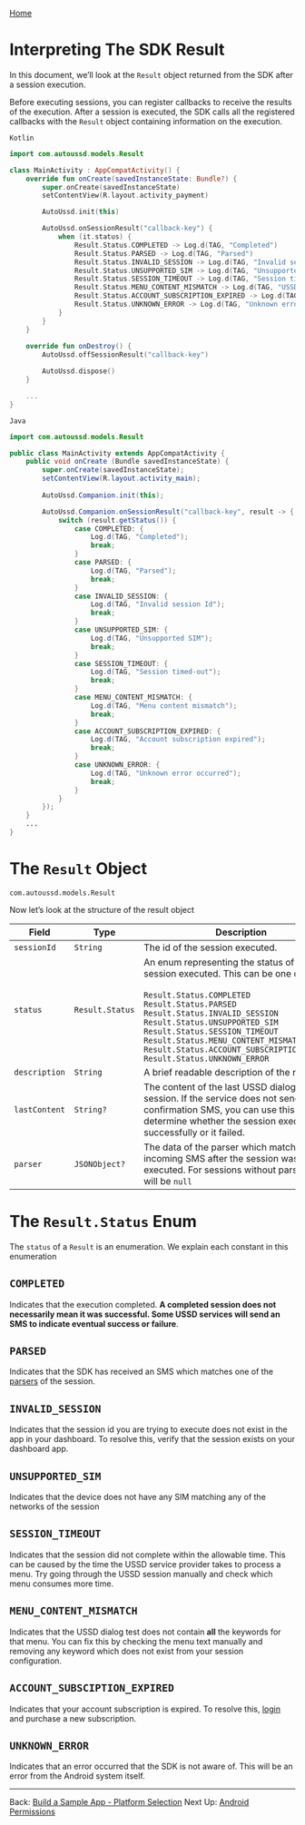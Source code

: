 [Home](./README.md)

# Interpreting The SDK Result

In this document, we’ll look at the `Result` object returned from the SDK after a session execution.

Before executing sessions, you can register callbacks to receive the results of the execution. After a session is executed, the SDK calls all the registered callbacks with the `Result` object containing information on the execution.

`Kotlin`

```Kotlin
import com.autoussd.models.Result

class MainActivity : AppCompatActivity() {
    override fun onCreate(savedInstanceState: Bundle?) {
        super.onCreate(savedInstanceState)
        setContentView(R.layout.activity_payment)

        AutoUssd.init(this)

        AutoUssd.onSessionResult("callback-key") {
            when (it.status) {
                Result.Status.COMPLETED -> Log.d(TAG, "Completed")
                Result.Status.PARSED -> Log.d(TAG, "Parsed")
                Result.Status.INVALID_SESSION -> Log.d(TAG, "Invalid session Id")
                Result.Status.UNSUPPORTED_SIM -> Log.d(TAG, "Unsupported SIM")
                Result.Status.SESSION_TIMEOUT -> Log.d(TAG, "Session timed-out")
                Result.Status.MENU_CONTENT_MISMATCH -> Log.d(TAG, "USSD content did not match menu content")
                Result.Status.ACCOUNT_SUBSCRIPTION_EXPIRED -> Log.d(TAG, "Account subscription expired")
                Result.Status.UNKNOWN_ERROR -> Log.d(TAG, "Unknown error occurred")
            }
        }
    }
    
    override fun onDestroy() {
        AutoUssd.offSessionResult("callback-key")

        AutoUssd.dispose()
    }

    ...
}
```

`Java`

```java
import com.autoussd.models.Result 

public class MainActivity extends AppCompatActivity {
	public void onCreate (Bundle savedInstanceState) { 
    	super.onCreate(savedInstanceState);
    	setContentView(R.layout.activity_main);
        
    	AutoUssd.Companion.init(this);

		AutoUssd.Companion.onSessionResult("callback-key", result -> {
			switch (result.getStatus()) {
				case COMPLETED: {
					Log.d(TAG, "Completed");
					break;
				}
				case PARSED: {
					Log.d(TAG, "Parsed");
					break;
				}
				case INVALID_SESSION: {
					Log.d(TAG, "Invalid session Id");
					break;
				}
				case UNSUPPORTED_SIM: {
					Log.d(TAG, "Unsupported SIM");
					break;
				}
				case SESSION_TIMEOUT: {
					Log.d(TAG, "Session timed-out");
					break;
				}
				case MENU_CONTENT_MISMATCH: {
					Log.d(TAG, "Menu content mismatch");
					break;
				}
				case ACCOUNT_SUBSCRIPTION_EXPIRED: {
					Log.d(TAG, "Account subscription expired");
					break;
				}
				case UNKNOWN_ERROR: {
					Log.d(TAG, "Unknown error occurred");
					break;
				}
			}
		});
  	}
	...
}
```

# The `Result` Object

```
com.autoussd.models.Result
```

Now let’s look at the structure of the result object

| Field         | Type            | Description                                                  |
| ------------- | --------------- | ------------------------------------------------------------ |
| `sessionId`   | `String`        | The id of the session executed.                              |
| `status`      | `Result.Status` | An enum representing the status of the session executed. This can be one of:<br /><br /> `Result.Status.COMPLETED`<br /> `Result.Status.PARSED`<br /> `Result.Status.INVALID_SESSION`<br /> `Result.Status.UNSUPPORTED_SIM`<br /> `Result.Status.SESSION_TIMEOUT` <br /> `Result.Status.MENU_CONTENT_MISMATCH` <br /> `Result.Status.ACCOUNT_SUBSCRIPTION_EXPIRED`<br /> `Result.Status.UNKNOWN_ERROR` |
| `description` | `String`        | A brief readable description of the result.                  |
| `lastContent` | `String?`       | The content of the last USSD dialog in the session. If the service does not send a confirmation SMS, you can use this to determine whether the session executed successfully or it failed. |
| `parser`      | `JSONObject?`   | The data of the parser which matched an incoming SMS after the session was executed. For sessions without parsers, this will be `null` |

# The `Result.Status` Enum

The `status` of a `Result` is an enumeration. We explain each constant in this enumeration

## `COMPLETED`

Indicates that the execution completed. **A completed session does not necessarily mean it was successful. Some USSD services will send an SMS to indicate eventual success or failure**.

## `PARSED`

Indicates that the SDK has received an SMS which matches one of the [parsers](https://medium.com/@autoussd/sms-parsers-7d8a18736014) of the session.

## `INVALID_SESSION`

Indicates that the session id you are trying to execute does not exist in the app in your dashboard. To resolve this, verify that the session exists on your dashboard app.

## `UNSUPPORTED_SIM`

Indicates that the device does not have any SIM matching any of the networks of the session

## `SESSION_TIMEOUT`

Indicates that the session did not complete within the allowable time. This can be caused by the time the USSD service provider takes to process a menu. Try going through the USSD session manually and check which menu consumes more time.

## `MENU_CONTENT_MISMATCH`

Indicates that the USSD dialog test does not contain **all** the keywords for that menu. You can fix this by checking the menu text manually and removing any keyword which does not exist from your session configuration.

## `ACCOUNT_SUBSCIPTION_EXPIRED`

Indicates that your account subscription is expired. To resolve this, [login](https://autoussd.com/) and purchase a new subscription.

## `UNKNOWN_ERROR`

Indicates that an error occurred that the SDK is not aware of. This will be an error from the Android system itself.

---

Back: [Build a Sample App - Platform Selection](./06.Build-Sample-App-Platforms.md)    Next Up: [Android Permissions](09.Android-Permissions.md)
